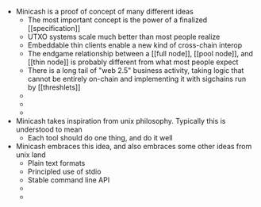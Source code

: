 - Minicash is a proof of concept of many different ideas
	- The most important concept is the power of a finalized [[specification]]
	- UTXO systems scale much better than most people realize
	- Embeddable thin clients enable a new kind of cross-chain interop
	- The endgame relationship between a [[full node]], [[pool node]], and [[thin node]] is probably different from what most people expect
	- There is a long tail of "web 2.5" business activity, taking logic that cannot be entirely on-chain and implementing it with sigchains run by [[threshlets]]
	-
	-
	-
- Minicash takes inspiration from unix philosophy. Typically this is understood to mean
	- Each tool should do one thing, and do it well
- Minicash embraces this idea, and also embraces some other ideas from unix land
	- Plain text formats
	- Principled use of stdio
	- Stable command line API
	-
	-